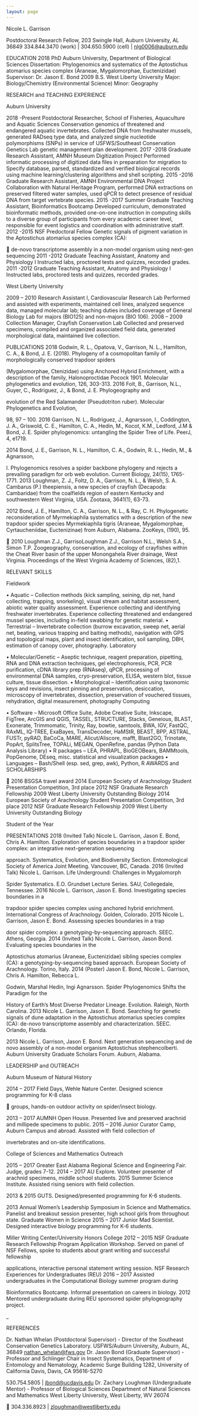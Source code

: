 ```yaml
---
layout: page
---
```


Nicole L. Garrison 


Postdoctoral Research Fellow, 203 Swingle Hall, Auburn University, AL 36849 
334.844.3470 (work) | 304.650.5900 (cell) | nlg0006@auburn.edu 


EDUCATION 
2018 PhD Auburn University, Department of Biological Sciences 
Dissertation: Phylogenomics and systematics of the Aptostichus atomarius species 
complex (Araneae, Mygalomorphae, Euctenizidae) Supervisor: Dr. Jason E. Bond 
2009 B.S. West Liberty University 
Major: Biology/Chemistry (Environmental Science) Minor: Geography 

RESEARCH and TEACHING EXPERIENCE 

Auburn University 

2018 -Present Postdoctoral Researcher, School of Fisheries, Aquaculture and Aquatic Sciences 
Conservation genomics of threatened and endangered aquatic invertebrates. Collected 
DNA from freshwater mussels, generated RADseq type data, and analyzed single 
nucleotide polymorphisms (SNPs) in service of USFWS/Southeast Conservation 
Genetics Lab genetic management plan development. 
2017 -2018 Graduate Research Assistant, AMNH Museum Digitization Project 
Performed informatic processing of digitized data files in preparation for migration to 
Specify database, parsed, standardized and verified biological records using machine 
learning/clustering algorithms and shell scripting. 
2015 -2016 Graduate Research Assistant, AMNH Environmental DNA Project 
Collaboration with Natural Heritage Program, performed DNA extractions on preserved 
filtered water samples, used qPCR to detect presence of residual DNA from target 
vertebrate species. 
2015 -2017 Summer Graduate Teaching Assistant, Bioinformatics Bootcamp 
Developed curriculum, demonstrated bioinformatic methods, provided one-on-one 
instruction in computing skills to a diverse group of participants from every academic 
career level, responsible for event logistics and coordination with administrative staff. 
2012 -2015 NSF Predoctoral Fellow 
Genetic signals of pigment variation in the Aptostichus atomarius species complex (CA): 


de-novo transcriptome assembly in a non-model organism using next-gen sequencing 
2011 -2012 Graduate Teaching Assistant, Anatomy and Physiology I 
Instructed labs, proctored tests and quizzes, recorded grades. 
2011 -2012 Graduate Teaching Assistant, Anatomy and Physiology I 
Instructed labs, proctored tests and quizzes, recorded grades. 

West Liberty University 

2009 – 2010 Research Assistant I, Cardiovascular Research Lab 
Performed and assisted with experiments, maintained cell lines, analyzed sequence data, 
managed molecular lab; teaching duties included coverage of General Biology Lab for 
majors (BIO125) and non-majors (BIO 106). 
2008 – 2009 Collection Manager, Crayfish Conservation Lab 
Collected and preserved specimens, compiled and organized associated field data, 
generated morphological data, maintained live collection. 

PUBLICATIONS 
2018 Godwin, R. L., Opatova, V., Garrison, 
N. 
L., Hamilton, C. A., & Bond, J. E. (2018). 
Phylogeny of a cosmopolitan family of morphologically conserved trapdoor spiders 


(Mygalomorphae, Ctenizidae) using Anchored Hybrid Enrichment, with a description of the 
family, Halonoproctidae Pocock 1901. Molecular phylogenetics and evolution, 126, 303-313. 
2016 Folt, B., Garrison, 
N.L., Guyer, C., Rodriguez, J., & Bond, J. E. Phylogeography and 


evolution of the Red Salamander (Pseudotriton ruber). Molecular Phylogenetics and Evolution, 


98, 97 – 100. 
2016 Garrison, 
N. 
L., Rodriguez, J., Agnarsson, I., Coddington, J. A., Griswold, C. E., 
Hamilton, C. A., Hedin, M., Kocot, K.M., Ledford, J.M & Bond, J. E. Spider phylogenomics: 
untangling the Spider Tree of Life. PeerJ, 4, e1719. 


2014 Bond, J. E., Garrison, 
N. 
L., Hamilton, C. A., Godwin, R. L., Hedin, M., & Agnarsson, 


I. Phylogenomics resolves a spider backbone phylogeny and rejects a prevailing paradigm for 
orb web evolution. Current Biology, 24(15), 1765-1771. 
2013 Loughman, Z. J., Foltz, D. A., Garrison, 
N. 
L., & Welsh, S. A. Cambarus (P.) 
theepiensis, a new species of crayfish (Decapoda: Cambaridae) from the coalfields region of 
eastern Kentucky and southwestern West Virginia, USA. Zootaxa, 3641(1), 63-73. 


2012 Bond, J. E., Hamilton, C. A., Garrison, 
N. 
L., & Ray, C. H. Phylogenetic 
reconsideration of Myrmekiaphila systematics with a description of the new trapdoor spider 
species Myrmekiaphila tigris (Araneae, Mygalomorphae, Cyrtaucheniidae, Euctenizinae) from 
Auburn, Alabama. ZooKeys, (190), 95. 


2010 Loughman Z.J., GarrisoLoughman Z.J., Garrison 
N.L., Welsh S.A., Simon T.P. Zoogeography, conservation, 
and ecology of crayfishes within the Cheat River basin of the upper Monongahela River 
drainage, West Virginia. Proceedings of the West Virginia Academy of Sciences, (82),1. 

RELEVANT SKILLS 

Fieldwork 


• Aquatic – Collection methods (kick sampling, seining, dip net, hand collecting, trapping, 
snorkeling), visual stream and habitat assessment, abiotic water quality assessment. Experience 
collecting and identifying freshwater invertebrates. Experience collecting threatened and 
endangered mussel species, including in-field swabbing for genetic material. 
• Terrestrial – Invertebrate collection (burrow excavation, sweep net, aerial net, beating, various 
trapping and baiting methods), navigation with GPS and topological maps, plant and insect 
identification, soil sampling, DBH, estimation of canopy cover, photography. 
Laboratory 


• Molecular/Genetic – Aseptic technique, reagent preparation, pipetting, RNA and DNA 
extraction techniques, gel electrophoresis, PCR, PCR purification, cDNA library prep (RNAseq), 
qPCR, processing of environmental DNA samples, cryo-preservation, ELISA, western blot, 
tissue culture, tissue dissection. 
• Morphological – Identification using taxonomic keys and revisions, insect pinning and 
preservation, desiccation, microscopy of invertebrates, dissection, preservation of vouchered 
tissues, rehydration, digital measurement, photography 
Computing 


• Software – Microsoft Office Suite, Adobe Creative Suite, Inkscape, FigTree, ArcGIS and 
QGIS, TASSEL, STRUCTURE, Stacks, Geneious, BLAST, Exonerate, Trimmomatic, Trinity, 
Ray, bowtie, samtools, BWA, IGV, FastQC, RAxML, IQ-TREE, ExaBayes, TransDecoder, 
HaMStR, BEAST, BPP, ASTRAL, FUSTr, pyRAD, BaCoCa, MARE, Alicut/Aliscore, mafft, 
Blast2GO, Trinotate, PopArt, SplitsTree, TOPALi, MEGAN, OpenRefine, pandas (Python Data 
Analysis Library) 
• R packages – LEA, PHRAPL, BioGEOBears, BAMMtools, PopGenome, DEseq, misc. 
statistical and visualization packages 
• Languages – Bash/Shell (esp. sed, grep, awk), Python, R 
AWARDS and SCHOLARSHIPS 


2016 BSGSA travel award 
2014 European Society of Arachnology Student Presentation Competition, 3rd place 
2012 NSF Graduate Research Fellowship 2009 West Liberty University Outstanding Biology 
2014 European Society of Arachnology Student Presentation Competition, 3rd place 
2012 NSF Graduate Research Fellowship 2009 West Liberty University Outstanding Biology 

Student of the Year 

PRESENTATIONS 
2018 (Invited Talk) Nicole L. Garrison, Jason E. Bond, Chris A. Hamilton. Exploration of 
species boundaries in a trapdoor spider complex: an integrative next-generation sequencing 

approach. Systematics, Evolution, and Biodiversity Section. Entomological Society of America 
Joint Meeting. Vancouver, BC, Canada. 
2016 (Invited Talk) Nicole L. Garrison. Life Underground: Challenges in Mygalomorph 

Spider Systematics. E.O. Grundset Lecture Series. SAU, Collegedale, Tennessee. 
2016 Nicole L. Garrison, Jason E. Bond. Investigating species boundaries in a 

trapdoor spider species complex using anchored hybrid enrichment. International Congress of 
Arachnology. Golden, Colorado. 
2015 Nicole L. Garrison, Jason E. Bond. Assessing species boundaries in a trap 

door spider complex: a genotyping-by-sequencing approach. SEEC. Athens, Georgia. 
2014 (Invited Talk) Nicole L. Garrison, Jason Bond. Evaluating species boundaries in the 

Aptostichus atomarius (Araneae, Euctenizidae) sibling species complex (CA): a 
genotyping-by-sequencing based approach. European Society of Arachnology. Torino, Italy. 
2014 (Poster) Jason E. Bond, Nicole L. Garrison, Chris A. Hamilton, Rebecca L. 

Godwin, Marshal Hedin, Ingi Agnarsson. Spider Phylogenomics Shifts the Paradigm for the 

History of Earth’s Most Diverse Predator Lineage. Evolution. Raleigh, North Carolina. 
2013 Nicole L. Garrison, Jason E. Bond. Searching for genetic signals of dune 
adaptation in the Aptostichus atomarius species complex (CA): de-novo transcriptome assembly 
and characterization. SEEC. Orlando, Florida. 

2013 Nicole L. Garrison, Jason E. Bond. Next generation sequencing and de 
novo assembly of a non-model organism Aptostichus stephencolberti. Auburn University 
Graduate Scholars Forum. Auburn, Alabama. 

LEADERSHIP and OUTREACH 

Auburn Museum of Natural History 

2014 – 2017 Field Days, Wehle Nature Center. Designed science programming for K-8 class 


groups, hands-on outdoor activity on spider/insect biology. 

2013 – 2017 AUMNH Open House. Presented live and preserved arachnid and millipede 
specimens to public. 
2015 – 2016 Junior Curator Camp, Auburn Campus and abroad. Assisted with field collection of 

invertebrates and on-site identifications. 

College of Sciences and Mathematics Outreach 

2015 – 2017 Greater East Alabama Regional Science and Engineering Fair. Judge, grades 7-12. 
2014 – 2017 AU Explore. Volunteer presenter of arachnid specimens, middle school students. 
2015 Summer Science Institute. Assisted rising seniors with field collection. 

2013 & 2015 GUTS. Designed/presented programming for K-6 students. 

2013 Annual Women’s Leadership Symposium in Science and Mathematics. Panelist and 
breakout session presenter, high school girls from throughout state. Graduate Women in Science 
2015 – 2017 Junior Mad Scientist. Designed interactive biology programming for K-6 students. 

Miller Writing Center/University Honors College 
2012 – 2015 NSF Graduate Research Fellowship Program Application Workshop. Served on 
panel of NSF Fellows, spoke to students about grant writing and successful fellowship 

applications, interactive personal statement writing session. NSF Research Experiences for 
Undergraduates (REU) 
2016 – 2017 Assisted undergraduates in the Computational Biology summer program during 

Bioinformatics Bootcamp. Informal presentation on careers in biology. 
2012 Mentored undergraduate during REU sponsored spider phylogeography project. 

_ 

REFERENCES 

Dr. Nathan Whelan (Postdoctoral Supervisor) - Director of the Southeast Conservation Genetics 
Laboratory. USFWS/Auburn University, Auburn, AL, 36849 
nathan_whelan@fws.gov 
Dr. Jason Bond (Graduate Supervisor) - Professor and Schlinger Chair in Insect Systematics, 
Department of Entomology and Nematology, Academic Surge Building 1282, University of 
California Davis, Davis, CA 95616-5270 


530.754.5805 | jbond@ucdavis.edu 
Dr. Zachary Loughman (Undergraduate Mentor) - Professor of Biological Sciences Department 
of Natural Sciences and Mathematics West Liberty University, West Liberty, WV 26074 



304.336.8923 | zloughman@westliberty.edu 



